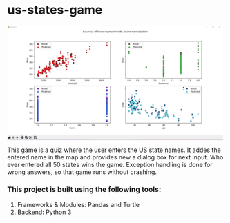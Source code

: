 <h1>us-states-game</h1>
<img align="middle" width="500" alt="demo two" src="https://github.com/SrimanPolusani/scikit_learn_ml/blob/master/ai.png?raw=true">
<p> This game is a quiz where the user enters the US state names. It addes the entered name in the map and provides new a dialog box for next input. Who ever entered all 50 states wins the game. Exception handling is done for wrong answers, so that game runs without crashing.</p>
<h3>This project is built using the following tools:</h3>
<ol>
  <li>Frameworks & Modules: Pandas and Turtle</li>
  <li>Backend: Python 3</li>
</ol>
